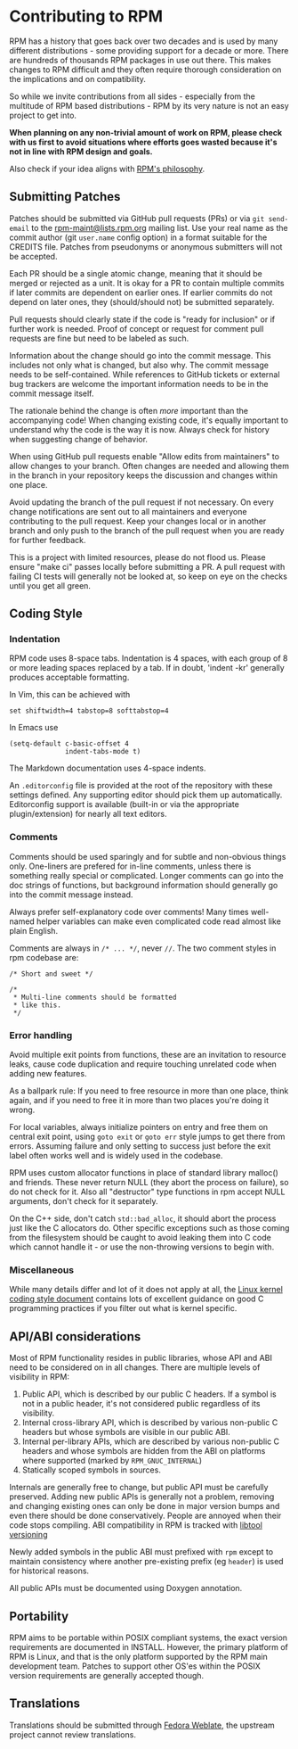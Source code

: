 # Contributing to RPM

RPM has a history that goes back over two decades and is used by many
different distributions - some providing support for a decade or
more. There are hundreds of thousands RPM packages in use out
there. This makes changes to RPM difficult and they often require thorough
consideration on the implications and on compatibility.

So while we invite contributions from all sides - especially from the
multitude of RPM based distributions - RPM by its very nature is not an
easy project to get into.

**When planning on any non-trivial amount of work on RPM, please check with us
first to avoid situations where efforts goes wasted because it's
not in line with RPM design and goals.**

Also check if your idea aligns with [RPM's philosophy](https://rpm-software-management.github.io/rpm/manual/philosophy.html).

## Submitting Patches

Patches should be submitted via GitHub pull requests (PRs) or via `git
send-email` to the rpm-maint@lists.rpm.org mailing list. Use your real
name as the commit author (git `user.name` config option) in a format
suitable for the CREDITS file.
Patches from pseudonyms or anonymous submitters will not be accepted.

Each PR should be a single atomic change, meaning that it should be merged
or rejected as a unit. It is okay for a PR to contain multiple commits if
later commits are dependent on earlier ones.  If earlier commits do not
depend on later ones, they (should/should not) be submitted separately.

Pull requests should clearly state if the code is "ready for
inclusion" or if further work is needed. Proof of concept or request
for comment pull requests are fine but need to be labeled as such.

Information about the change should go into the commit message. This
includes not only what is changed, but also why. The commit message needs to
be self-contained. While references to GitHub tickets or external bug
trackers are welcome the important information needs to be in
the commit message itself.

The rationale behind the change is often *more* important than the
accompanying code! When changing existing code, it's equally important
to understand why the code is the way it is now. Always check for
history when suggesting change of behavior.

When using GitHub pull requests enable "Allow edits from maintainers"
to allow changes to your branch. Often changes are needed and allowing
them in the branch in your repository keeps the discussion and changes
within one place.

Avoid updating the branch of the pull request if not necessary. On
every change notifications are sent out to all maintainers and
everyone contributing to the pull request. Keep your changes local or
in another branch and only push to the branch of the pull request when
you are ready for further feedback.

This is a project with limited resources, please do not flood us.
Please ensure "make ci" passes locally before submitting a PR.
A pull request with failing CI tests will generally not be looked at,
so keep on eye on the checks until you get all green.

## Coding Style

### Indentation

RPM code uses 8-space tabs.  Indentation is 4 spaces, with each group of
8 or more leading spaces replaced by a tab. If in doubt, 'indent -kr'
generally produces acceptable formatting.

In Vim, this can be achieved with

```vim
set shiftwidth=4 tabstop=8 softtabstop=4
```

In Emacs use
```
(setq-default c-basic-offset 4
              indent-tabs-mode t)

```

The Markdown documentation uses 4-space indents.

An `.editorconfig` file is provided at the root of the repository with
these settings defined. Any supporting editor should pick them up
automatically. Editorconfig support is available (built-in or via
the appropriate plugin/extension) for nearly all text editors.

### Comments

Comments should be used sparingly and for subtle and
non-obvious things only.  One-liners are prefered for in-line comments,
unless there is something really special or complicated. Longer
comments can go into the doc strings of functions, but background
information should generally go into the commit message instead.

Always prefer self-explanatory code over comments! Many times well-named
helper variables can make even complicated code read almost like plain
English.

Comments are always in `/* ... */`, never `//`. The two comment styles
in rpm codebase are:

`/* Short and sweet */`

```
/*
 * Multi-line comments should be formatted
 * like this.
 */
```

### Error handling

Avoid multiple exit points from functions, these are an invitation to
resource leaks, cause code duplication and require touching unrelated
code when adding new features.

As a ballpark rule: If you need to free resource in more than one place,
think again, and if you need to free it in more than two places you're
doing it wrong.

For local variables, always initialize pointers on entry and free them
on central exit point, using `goto exit` or `goto err` style jumps to get
there from errors. Assuming failure and only setting to success just
before the exit label often works well and is widely used in the codebase.

RPM uses custom allocator functions in place of standard library malloc()
and friends. These never return NULL (they abort the process on failure),
so do not check for it. Also all "destructor" type functions in rpm accept
NULL arguments, don't check for it separately.

On the C++ side, don't catch `std::bad_alloc`, it should abort the process
just like the C allocators do. Other specific exceptions such as those
coming from the filesystem should be caught to avoid leaking them into
C code which cannot handle it - or use the non-throwing versions to begin
with.

### Miscellaneous

While many details differ and lot of it does not apply at all, the
[Linux kernel coding style document](https://www.kernel.org/doc/html/latest/process/coding-style.html)
contains lots of excellent guidance on good C programming practices if you
filter out what is kernel specific.

## API/ABI considerations

Most of RPM functionality resides in public libraries, whose API and ABI
need to be considered on in all changes. There are multiple levels of
visibility in RPM:

1. Public API, which is described by our public C headers. If a symbol
   is not in a public header, it's not considered public regardless of
   its visibility.
2. Internal cross-library API, which is described by various non-public C
   headers but whose symbols are visible in our public ABI.
3. Internal per-library APIs, which are described by various non-public
   C headers and whose symbols are hidden from the ABI on platforms
   where supported (marked by `RPM_GNUC_INTERNAL`)
4. Statically scoped symbols in sources.

Internals are generally free to change, but public API must be carefully
preserved. Adding new public APIs is generally not a problem, removing
and changing existing ones can only be done in major version bumps and
even there should be done conservatively. People are annoyed when their
code stops compiling. ABI compatibility in RPM is tracked with
[libtool versioning](https://www.gnu.org/software/libtool/manual/html_node/Libtool-versioning.html)

Newly added symbols in the public ABI must prefixed with `rpm` except to
maintain consistency where another pre-existing prefix (eg `header`) is
used for historical reasons.

All public APIs must be documented using Doxygen annotation.

## Portability

RPM aims to be portable within POSIX compliant systems, the exact version
requirements are documented in INSTALL. However, the primary platform
of RPM is Linux, and that is the only platform supported by the RPM main
development team. Patches to support other OS'es within the POSIX version
requirements are generally accepted though.

## Translations

Translations should be submitted through [Fedora Weblate](https://translate.fedoraproject.org/projects/rpm/),
the upstream project cannot review translations.
